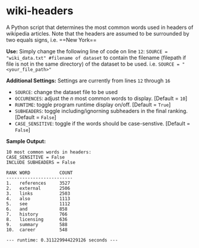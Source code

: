 # wiki-headers

A Python script that determines the most common words used in headers of wikipedia articles. Note that the headers are assumed to be surrounded by two equals signs, i.e. ==New York==

__Use:__
Simply change the following line of code on line `12`: `SOURCE = "wiki_data.txt" #filename of dataset` to contain the filename (filepath if file is not in the same directory) of the dataset to be used. i.e. `SOURCE = "<your_file_path>"`

__Additional Settings:__
Settings are currently from lines `12` through `16`
- `SOURCE`: change the dataset file to be used
- `OCCURENCES`: adjust the _n_ most common words to display. [Default = `10`]
- `RUNTIME`: toggle program runtime display on/off. [Default = `True`]
- `SUBHEADERS`: toggle including/ignorning subheaders in the final ranking. [Default = `False`]
- `CASE_SENSITIVE`: toggle if the words should be case-senstive. [Default = `False`]

__Sample Output:__
```
10 most common words in headers:
CASE_SENSITIVE = False
INCLUDE SUBHEADERS = False

RANK WORD           COUNT
-------------------------
1.   references     3527
2.   external       2506
3.   links          2503
4.   also           1113
5.   see            1112
6.   and            858
7.   history        766
8.   licensing      636
9.   summary        588
10.  career         548

--- runtime: 0.311229944229126 seconds ---
```
